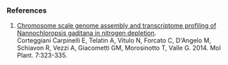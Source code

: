 ### References

1.  [Chromosome scale genome assembly and transcriptome profiling of
    Nannochloropsis gaditana in nitrogen
    depletion](http://europepmc.org/abstract/MED/23966634).\
    Corteggiani Carpinelli E, Telatin A, Vitulo N, Forcato C, D\'Angelo
    M, Schiavon R, Vezzi A, Giacometti GM, Morosinotto T, Valle G. 2014.
    Mol Plant. 7:323-335.
